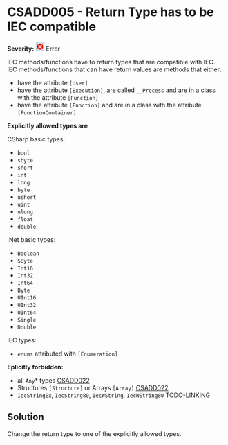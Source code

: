 # CSADD005 - Return Type has to be IEC compatible

**Severity:** ![Error](../images/Error.png) Error

IEC methods/functions have to return types that are compatible with IEC.
IEC methods/functions that can have return values are methods that either:
* have the attribute `[User]`
* have the attribute `[Execution]`, are called `__Process` and are in a class with the attribute `[Function]`
* have the attribute `[Function]` and are in a class with the attribute `[FunctionContainer]`

**Explicitly allowed types are**

CSharp basic types:

* `bool`
* `sbyte`
* `short`
* `int`
* `long`
* `byte`
* `ushort`
* `uint`
* `ulong`
* `float`
* `double`

.Net basic types:

* `Boolean`
* `SByte`
* `Int16`
* `Int32`
* `Int64`
* `Byte`
* `UInt16`
* `UInt32`
* `UInt64`
* `Single`
* `Double`

IEC types:

* `enums` attributed with `[Enumeration]`



**Eplicitly forbidden:**

* all `Any`* types [CSADD022](Rules/CSADD022.md)
* Structures `[Structure]` or Arrays `[Array]` [CSADD022](Rules/CSADD022.md)
* `IecStringEx`, `IecString80`, `IecWString`, `IecWString80` TODO-LINKING

## Solution

Change the return type to one of the explicitly allowed types.
